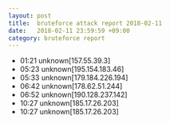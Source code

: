 ```yaml
---
layout: post
title:  bruteforce attack report 2018-02-11
date:   2018-02-11 23:59:59 +09:00
category: bruteforce report
---
```


* 01:21 unknown[157.55.39.3]
* 05:23 unknown[195.154.183.46]
* 05:33 unknown[179.184.226.194]
* 06:42 unknown[178.62.51.244]
* 06:52 unknown[190.128.237.142]
* 10:27 unknown[185.17.26.203]
* 10:27 unknown[185.17.26.203]
